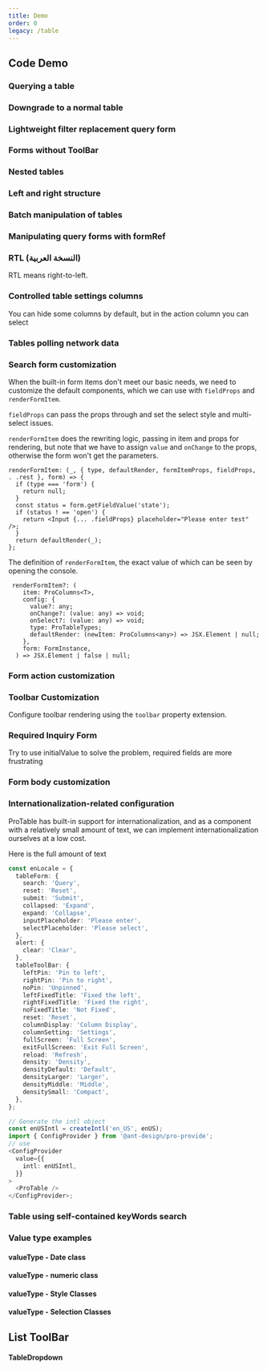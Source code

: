```yaml
---
title: Demo
order: 0
legacy: /table
---
```


## Code Demo

### Querying a table

<code src="../demos/single.tsx"  background="var(--main-bg-color)" ></code>

<code src="../demos/dataSource.tsx"  background="var(--main-bg-color)" debug></code>

### Downgrade to a normal table

<code src="../demos/normal.tsx"  background="var(--main-bg-color)" ></code>

### Lightweight filter replacement query form

<code src="../demos/lightfilter.tsx"  background="var(--main-bg-color)" ></code>

### Forms without ToolBar

<code src="../demos/no-title.tsx" ></code>

### Nested tables

<code src="../demos/table-nested.tsx"  background="var(--main-bg-color)" ></code>

### Left and right structure

<code src="../demos/split.tsx"  background="var(--main-bg-color)" ></code>

### Batch manipulation of tables

<code src="../demos/batchOption.tsx"  background="var(--main-bg-color)" ></code>

### Manipulating query forms with formRef

<code src="../demos/form.tsx"  background="var(--main-bg-color)" ></code>

### RTL (النسخة العربية)

RTL means right-to-left.

<code src="../demos/rtl_table.tsx"  background="var(--main-bg-color)" ></code>

### Controlled table settings columns

You can hide some columns by default, but in the action column you can select

<code src="../demos/columnsStateMap.tsx"  background="var(--main-bg-color)" ></code>

### Tables polling network data

<code src="../demos/pollinga.tsx"  background="var(--main-bg-color)" ></code>

### Search form customization

When the built-in form items don't meet our basic needs, we need to customize the default components, which we can use with `fieldProps` and `renderFormItem`.

`fieldProps` can pass the props through and set the select style and multi-select issues.

`renderFormItem` does the rewriting logic, passing in item and props for rendering, but note that we have to assign `value` and `onChange` to the props, otherwise the form won't get the parameters.

```tsx | pure
renderFormItem: (_, { type, defaultRender, formItemProps, fieldProps, . .rest }, form) => {
  if (type === 'form') {
    return null;
  }
  const status = form.getFieldValue('state');
  if (status ! == 'open') {
    return <Input {... .fieldProps} placeholder="Please enter test" />;
  }
  return defaultRender(_);
};
```

The definition of `renderFormItem`, the exact value of which can be seen by opening the console.

```tsx | pure
 renderFormItem?: (
    item: ProColumns<T>,
    config: {
      value?: any;
      onChange?: (value: any) => void;
      onSelect?: (value: any) => void;
      type: ProTableTypes;
      defaultRender: (newItem: ProColumns<any>) => JSX.Element | null;
    },
    form: FormInstance,
  ) => JSX.Element | false | null;
```

<code src="../demos/linkage_form.tsx"  background="var(--main-bg-color)" ></code>

### Form action customization

<code src="../demos/search_option.tsx"  background="var(--main-bg-color)" ></code>

### Toolbar Customization

Configure toolbar rendering using the `toolbar` property extension.

<code src="../demos/listToolBar.tsx"  background="var(--main-bg-color)" ></code>

### Required Inquiry Form

Try to use initialValue to solve the problem, required fields are more frustrating

<code src="../demos/open-rules.tsx" ></code>

### Form body customization

<code src="../demos/renderTable.tsx"  background="var(--main-bg-color)" ></code>

### Internationalization-related configuration

ProTable has built-in support for internationalization, and as a component with a relatively small amount of text, we can implement internationalization ourselves at a low cost.

Here is the full amount of text

```typescript | pure
const enLocale = {
  tableForm: {
    search: 'Query',
    reset: 'Reset',
    submit: 'Submit',
    collapsed: 'Expand',
    expand: 'Collapse',
    inputPlaceholder: 'Please enter',
    selectPlaceholder: 'Please select',
  },
  alert: {
    clear: 'Clear',
  },
  tableToolBar: {
    leftPin: 'Pin to left',
    rightPin: 'Pin to right',
    noPin: 'Unpinned',
    leftFixedTitle: 'Fixed the left',
    rightFixedTitle: 'Fixed the right',
    noFixedTitle: 'Not Fixed',
    reset: 'Reset',
    columnDisplay: 'Column Display',
    columnSetting: 'Settings',
    fullScreen: 'Full Screen',
    exitFullScreen: 'Exit Full Screen',
    reload: 'Refresh',
    density: 'Density',
    densityDefault: 'Default',
    densityLarger: 'Larger',
    densityMiddle: 'Middle',
    densitySmall: 'Compact',
  },
};

// Generate the intl object
const enUSIntl = createIntl('en_US', enUS);
import { ConfigProvider } from '@ant-design/pro-provide';
// use
<ConfigProvider
  value={{
    intl: enUSIntl,
  }}
>
  <ProTable />
</ConfigProvider>;
```

<code src="../demos/intl.tsx"  background="var(--main-bg-color)" ></code>

### Table using self-contained keyWords search

<code src="../demos/search.tsx"  background="var(--main-bg-color)" ></code>

### Value type examples

#### valueType - Date class

<code src="../demos/valueTypeDate.tsx"  background="var(--main-bg-color)" ></code>

#### valueType - numeric class

<code src="../demos/valueTypeNumber.tsx"  background="var(--main-bg-color)" ></code>

#### valueType - Style Classes

<code src="../demos/valueType.tsx"  background="var(--main-bg-color)" ></code>

#### valueType - Selection Classes

<code src="../demos/valueType_select.tsx"  background="var(--main-bg-color)" ></code>

<code src="../demos/config-provider.tsx" debug  background="var(--main-bg-color)" ></code>

## List ToolBar

<code src="../demos/ListToolBar/basic.tsx" background="var(--main-bg-color)" title="列表工具栏-基本使用"></code>

<code src="../demos/ListToolBar/no-title.tsx" background="var(--main-bg-color)" title="无标题" desc="列表工具栏-没有标题的情况下搜索框会前置。"></code>

<code src="../demos/ListToolBar/multipleLine.tsx" background="var(--main-bg-color)" title="双行布局" desc="列表工具栏-双行的情况下会有双行的布局形式。"></code>

<code src="../demos/ListToolBar/tabs.tsx" background="var(--main-bg-color)" title="带标签" desc="列表工具栏-标签需配合 `multipleLine` 为 `true` 时使用。"></code>

<code src="../demos/ListToolBar/menu.tsx" background="var(--main-bg-color)" title="列表工具栏-标题下拉菜单"></code>

#### TableDropdown

<code src="../demos/edittable-rules.tsx" background="var(--main-bg-color)" title="列表工具栏-标题下拉菜单" debug></code>
